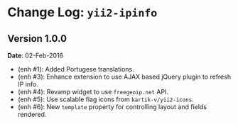 Change Log: `yii2-ipinfo`
=========================

## Version 1.0.0

**Date**: 02-Feb-2016

- (enh #1): Added Portugese translations.
- (enh #3): Enhance extension to use AJAX based jQuery plugin to refresh IP info.
- (enh #4): Revamp widget to use `freegeoip.net` API.
- (enh #5): Use scalable flag icons from `kartik-v/yii2-icons`.
- (enh #6): New `template` property for controlling layout and fields rendered.